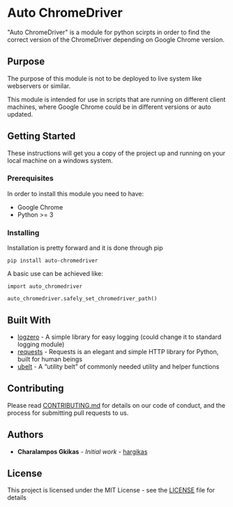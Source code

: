 # Auto ChromeDriver

"Auto ChromeDriver" is a module for python scirpts in order to find the correct version of the ChromeDriver depending on Google Chrome version.

## Purpose

The purpose of this module is not to be deployed to live system like webservers or similar.

This module is intended for use in scripts that are running on different client machines, where Google Chrome could be in different versions or auto updated.

## Getting Started

These instructions will get you a copy of the project up and running on your local machine on a windows system.

### Prerequisites

In order to install this module you need to have:

* Google Chrome
* Python >= 3

### Installing

Installation is pretty forward and it is done through pip

```
pip install auto-chromedriver
```

A basic use can be achieved like:

```
import auto_chromedriver

auto_chromedriver.safely_set_chromedriver_path()
```


## Built With

* [logzero](https://logzero.readthedocs.io/en/latest/) - A simple library for easy logging (could change it to standard logging module)
* [requests](https://requests.readthedocs.io/en/latest/) - Requests is an elegant and simple HTTP library for Python, built for human beings
* [ubelt](https://ubelt.readthedocs.io/en/latest/ubelt.html) - A “utility belt” of commonly needed utility and helper functions

## Contributing

Please read [CONTRIBUTING.md](CONTRIBUTING.md) for details on our code of conduct, and the process for submitting pull requests to us.

## Authors

* **Charalampos Gkikas** - *Initial work* - [hargikas](https://github.com/hargikas)

## License

This project is licensed under the MIT License - see the [LICENSE](LICENSE) file for details

